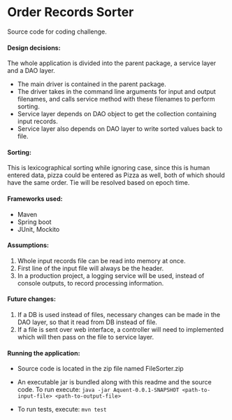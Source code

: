 # Order Records Sorter
Source code for coding challenge.

#### Design decisions:
The whole application is divided into the parent package, a service layer and a DAO layer. 
- The main driver is contained in the parent package. 
- The driver takes in the command line arguments for input and output filenames,
	and calls service method with these filenames to perform sorting.
- Service layer depends on DAO object to get the collection containing input records.
- Service layer also depends on DAO layer to write sorted values back to file.

#### Sorting:
This is lexicographical sorting while ignoring case, since this is human entered data, pizza could be entered as Pizza as well,
both of which should have the same order. Tie will be resolved based on epoch time.

#### Frameworks used:
- Maven
- Spring boot
- JUnit, Mockito

#### Assumptions:
1. Whole input records file can be read into memory at once.
2. First line of the input file will always be the header.
3. In a production project, a logging service will be used, instead of console outputs, to record processing information.

#### Future changes:
1. If a DB is used instead of files, necessary changes can be made in the DAO layer, so that it read from DB instead of file.
2. If a file is sent over web interface, a controller will need to implemented which will then pass on the file to service layer.

#### Running the application:
- Source code is located in the zip file named FileSorter.zip
- An executable jar is bundled along with this readme and the source code. To run execute:
	`java -jar Aquent-0.0.1-SNAPSHOT <path-to-input-file> <path-to-output-file>`

- To run tests, execute:
	`mvn test`
